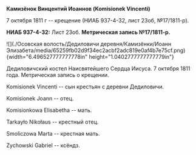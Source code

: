 **Камизёнок Винцентий Иоаннов (Komisionek Vincenti)**

7 октября 1811 г -- крещение (НИАБ 937-4-32, лист 23об, №17/1811-р).

**НИАБ 937-4-32:** Лист 23об. **Метрическая запись №17/1811-р.**

![](./Осовская волость/Дедиловичи деревня/Камизёнки/Иоанн Элизабета/media/65259fb02d9f34ec2acbf2adc819e0af4b7e75cf.png){width="6.496527777777778in"
height="1.0402777777777779in"}

Дедиловичский костел Наисвятейшего Сердца Иисуса. 7 октября 1811 года.
Метрическая запись о крещении.

Komisionek Vincenti -- сын крестьян с деревни Дедиловичи.

Komisionek Joann -- отец.

Komisionkowa Elisabetha -- мать.

Tarkayło Nikołaus -- крестный отец.

Smoliczowa Marta -- крестная мать.

Zychowski Gabriel -- ксёндз.
